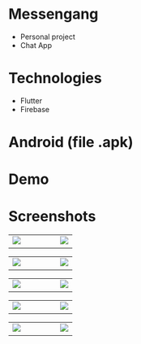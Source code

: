 # Messengang
- Personal project
- Chat App
# Technologies
- Flutter
- Firebase
# Android (file .apk)

# Demo

# Screenshots
<table>
  <td>
   <kbd>
      <img src="Images/1.jpg"/>
      &nbsp;&nbsp;&nbsp;&nbsp;&nbsp;&nbsp;&nbsp;&nbsp;
      <img src="Images/2.jpg"/>
   </kbd>
  </td>
</table>

<table>
  <td>
   <kbd>
      <img src="Images/3.jpg"/>
      &nbsp;&nbsp;&nbsp;&nbsp;&nbsp;&nbsp;&nbsp;&nbsp;
      <img src="Images/4.jpg"/>
   </kbd>
  </td>
</table>

<table>
  <td>
   <kbd>
      <img src="Images/5.jpg"/>
      &nbsp;&nbsp;&nbsp;&nbsp;&nbsp;&nbsp;&nbsp;&nbsp;
      <img src="Images/6.jpg"/>
   </kbd>
  </td>
</table>

<table>
  <td>
   <kbd>
      <img src="Images/7.jpg"/>
      &nbsp;&nbsp;&nbsp;&nbsp;&nbsp;&nbsp;&nbsp;&nbsp;
      <img src="Images/8.jpg"/>
   </kbd>
  </td>
</table>

<table>
  <td>
   <kbd>
      <img src="Images/9.jpg"/>
      &nbsp;&nbsp;&nbsp;&nbsp;&nbsp;&nbsp;&nbsp;&nbsp;
      <img src="Images/11.jpg"/>
   </kbd>
  </td>
</table>

